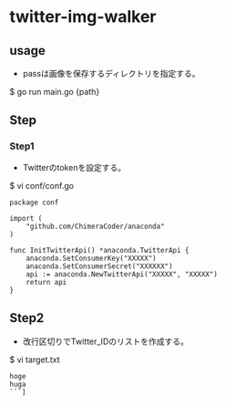 # twitter-img-walker

## usage
- passは画像を保存するディレクトリを指定する。

$ go run main.go {path}

## Step

### Step1
- Twitterのtokenを設定する。

$ vi conf/conf.go

```
package conf

import (
	"github.com/ChimeraCoder/anaconda"
)

func InitTwitterApi() *anaconda.TwitterApi {
	anaconda.SetConsumerKey("XXXXX")
	anaconda.SetConsumerSecret("XXXXXX")
	api := anaconda.NewTwitterApi("XXXXX", "XXXXX")
	return api
}
```

## Step2
- 改行区切りでTwitter_IDのリストを作成する。

$ vi target.txt

```
hoge
huga
```]